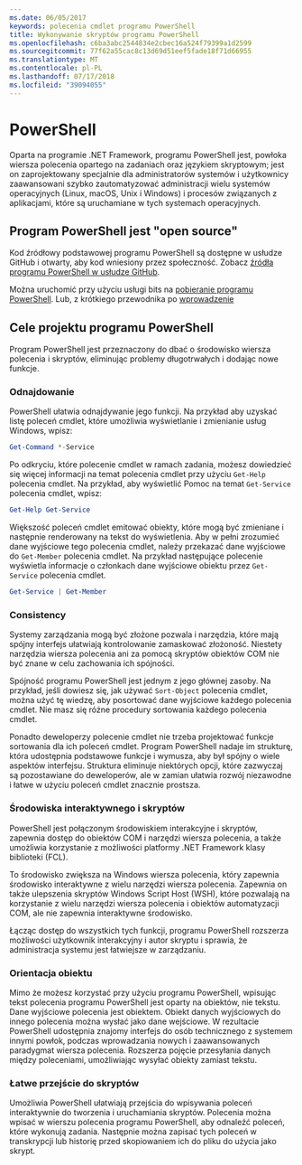 ```yaml
---
ms.date: 06/05/2017
keywords: polecenia cmdlet programu PowerShell
title: Wykonywanie skryptów programu PowerShell
ms.openlocfilehash: c6ba3abc2544834e2cbec16a524f79399a1d2599
ms.sourcegitcommit: 77f62a55cac8c13d69d51eef5fade18f71d66955
ms.translationtype: MT
ms.contentlocale: pl-PL
ms.lasthandoff: 07/17/2018
ms.locfileid: "39094055"
---
```

# <a name="powershell"></a>PowerShell

Oparta na programie .NET Framework, programu PowerShell jest, powłoka wiersza polecenia opartego na zadaniach oraz językiem skryptowym; jest on zaprojektowany specjalnie dla administratorów systemów i użytkownicy zaawansowani szybko zautomatyzować administracji wielu systemów operacyjnych (Linux, macOS, Unix i Windows) i procesów związanych z aplikacjami, które są uruchamiane w tych systemach operacyjnych.

## <a name="powershell-is-open-source"></a>Program PowerShell jest "open source"

Kod źródłowy podstawowej programu PowerShell są dostępne w usłudze GitHub i otwarty, aby kod wniesiony przez społeczność.
Zobacz [źródła programu PowerShell w usłudze GitHub](https://github.com/powershell/powershell).

Można uruchomić przy użyciu usługi bits na [pobieranie programu PowerShell](https://github.com/PowerShell/PowerShell#get-powershell).
Lub, z krótkiego przewodnika po [wprowadzenie](https://github.com/PowerShell/PowerShell/blob/master/docs/learning-powershell)

## <a name="powershell-design-goals"></a>Cele projektu programu PowerShell
Program PowerShell jest przeznaczony do dbać o środowisko wiersza polecenia i skryptów, eliminując problemy długotrwałych i dodając nowe funkcje.

### <a name="discoverability"></a>Odnajdowanie
PowerShell ułatwia odnajdywanie jego funkcji. Na przykład aby uzyskać listę poleceń cmdlet, które umożliwia wyświetlanie i zmienianie usług Windows, wpisz:

```powershell
Get-Command *-Service
```

Po odkryciu, które polecenie cmdlet w ramach zadania, możesz dowiedzieć się więcej informacji na temat polecenia cmdlet przy użyciu `Get-Help` polecenia cmdlet.
Na przykład, aby wyświetlić Pomoc na temat `Get-Service` polecenia cmdlet, wpisz:

```powershell
Get-Help Get-Service
```
Większość poleceń cmdlet emitować obiekty, które mogą być zmieniane i następnie renderowany na tekst do wyświetlenia.
Aby w pełni zrozumieć dane wyjściowe tego polecenia cmdlet, należy przekazać dane wyjściowe do `Get-Member` polecenia cmdlet.
Na przykład następujące polecenie wyświetla informacje o członkach dane wyjściowe obiektu przez `Get-Service` polecenia cmdlet.

```powershell
Get-Service | Get-Member
```

### <a name="consistency"></a>Consistency
Systemy zarządzania mogą być złożone pozwala i narzędzia, które mają spójny interfejs ułatwiają kontrolowanie zamaskować złożoność.
Niestety narzędzia wiersza polecenia ani za pomocą skryptów obiektów COM nie być znane w celu zachowania ich spójności.

Spójność programu PowerShell jest jednym z jego głównej zasoby.
Na przykład, jeśli dowiesz się, jak używać `Sort-Object` polecenia cmdlet, można użyć tę wiedzę, aby posortować dane wyjściowe każdego polecenia cmdlet.
Nie masz się różne procedury sortowania każdego polecenia cmdlet.

Ponadto deweloperzy polecenie cmdlet nie trzeba projektować funkcje sortowania dla ich poleceń cmdlet.
Program PowerShell nadaje im strukturę, która udostępnia podstawowe funkcje i wymusza, aby był spójny o wiele aspektów interfejsu.
Struktura eliminuje niektórych opcji, które zazwyczaj są pozostawiane do deweloperów, ale w zamian ułatwia rozwój niezawodne i łatwe w użyciu poleceń cmdlet znacznie prostsza.

### <a name="interactive-and-scripting-environments"></a>Środowiska interaktywnego i skryptów
PowerShell jest połączonym środowiskiem interakcyjne i skryptów, zapewnia dostęp do obiektów COM i narzędzi wiersza polecenia, a także umożliwia korzystanie z możliwości platformy .NET Framework klasy biblioteki (FCL).

To środowisko zwiększa na Windows wiersza polecenia, który zapewnia środowisko interaktywne z wielu narzędzi wiersza polecenia.
Zapewnia on także ulepszenia skryptów Windows Script Host (WSH), które pozwalają na korzystanie z wielu narzędzi wiersza polecenia i obiektów automatyzacji COM, ale nie zapewnia interaktywne środowisko.

Łącząc dostęp do wszystkich tych funkcji, programu PowerShell rozszerza możliwości użytkownik interakcyjny i autor skryptu i sprawia, że administracja systemu jest łatwiejsze w zarządzaniu.

### <a name="object-orientation"></a>Orientacja obiektu
Mimo że możesz korzystać przy użyciu programu PowerShell, wpisując tekst polecenia programu PowerShell jest oparty na obiektów, nie tekstu.
Dane wyjściowe polecenia jest obiektem.
Obiekt danych wyjściowych do innego polecenia można wysłać jako dane wejściowe.
W rezultacie PowerShell udostępnia znajomy interfejs do osób technicznego z systemem innymi powłok, podczas wprowadzania nowych i zaawansowanych paradygmat wiersza polecenia.
Rozszerza pojęcie przesyłania danych między poleceniami, umożliwiając wysyłać obiekty zamiast tekstu.

### <a name="easy-transition-to-scripting"></a>Łatwe przejście do skryptów
Umożliwia PowerShell ułatwiają przejścia do wpisywania poleceń interaktywnie do tworzenia i uruchamiania skryptów.
Polecenia można wpisać w wierszu polecenia programu PowerShell, aby odnaleźć poleceń, które wykonują zadania.
Następnie można zapisać tych poleceń w transkrypcji lub historię przed skopiowaniem ich do pliku do użycia jako skrypt.
